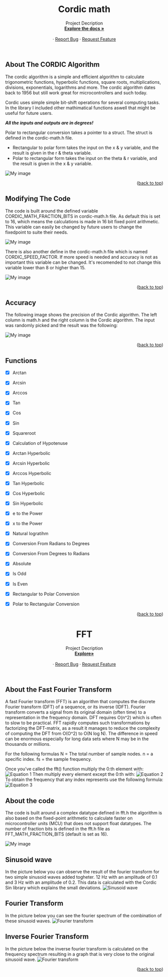 <h1 align="center">Cordic math</h3>

  <p align="center">
    Project Decription
    <br />
    <a href="https://github.com/Flaxyson/Cordic-Math"><strong>Explore the docs »</strong></a>
    <br />
    <br />
    ·
    <a href="https://github.com/Flaxyson/Cordic-Math/issues">Report Bug</a>
    ·
    <a href="https://github.com/Flaxyson/Cordic-Math/issues">Request Feature</a>
  </p>
</div>

<br />

## About The CORDIC Algorithm

The cordic algorithm is a simple and efficient algorithm to calculate trigonometric functions, hyperbolic functions, square roots, multiplications, divisions, exponentials, logarithms and more. The cordic algorithm dates back to 1956 but still work great for microcontrollers and such today.

Cordic uses simple simple bit-shift operations for several computing tasks. In the library I included other mathimatical functions aswell that might be useful for future users.

***All the inputs and outputs are in degrees!***

Polar to rectangular conversion takes a pointer to a struct. The struct is defined in the cordic-math.h file. 
- Rectangular to polar form takes the input on the x & y variable, and the result is given in the r & theta variable.
- Polar to rectangular form takes the input on the theta & r variable, and the result is given in the x & y variable.

![My image](img/Screenshot-3.png)

<p align="right">(<a href="#top">back to top</a>)</p>


## Modifying The Code

The code is built around the defined variable CORDIC_MATH_FRACTION_BITS in cordic-math.h file. As default this is set to 16, which means the calculations is made in 16 bit fixed point arithmetic. This variable can easily be changed by future users to change the fixedpoint to suite their needs.

![My image](img/Screenshot-1.png)

There is also another define in the cordic-math.h file which is named CORDIC_SPEED_FACTOR. If more speed is needed and accuracy is not as important this variable can be changed. It's recomended to not change this variable lower than 8 or higher than 15.

![My image](img/Screenshot-4.png)
<p align="right">(<a href="#top">back to top</a>)</p>

## Accuracy
The following image shows the precision of the Cordic algorithm. The left column is math.h and the right column is the Cordic algorithm. The input was randomly picked and the result was the following:

![My image](img/Screenshot-2.png)

<p align="right">(<a href="#top">back to top</a>)</p>

## Functions

- [x] Arctan
- [x] Arcsin
- [x] Arccos
- [x] Tan
- [x] Cos
- [x] Sin
- [x] Squareroot
- [x] Calculation of Hypotenuse
- [x] Arctan Hyperbolic
- [x] Arcsin Hyperbolic
- [x] Arccos Hyperbolic
- [x] Tan Hyperbolic
- [x] Cos Hyperbolic
- [x] Sin Hyperbolic
- [x] e to the Power
- [x] x to the Power
- [x] Natural logratihm
- [x] Conversion From Radians to Degrees
- [x] Conversion From Degrees to Radians
- [x] Absolute
- [x] Is Odd
- [x] Is Even
- [x] Rectangular to Polar Conversion
- [x] Polar to Rectangular Conversion


<p align="right">(<a href="#top">back to top</a>)</p>


<h1 align="center">FFT</h3>

 <p align="center">
    Project Decription
    <br />
    <a href="https://github.com/Max-Gulda/Cordic-Math/tree/main/lib/FFT"><strong>Explore»</strong></a>
    <br />
    <br />
    ·
    <a href="https://github.com/Flaxyson/Cordic-Math/issues">Report Bug</a>
    ·
    <a href="https://github.com/Flaxyson/Cordic-Math/issues">Request Feature</a>
  </p>
</div>

<br />

## About the Fast Fourier Transform

A fast Fourier transform (FFT) is an algorithm that computes the discrete Fourier transform (DFT) of a sequence, or its inverse (IDFT). Fourier transform converts a signal from its original domain (often time) to a representation in the frequency domain. DFT requires O(n^2) which is often to slow to be practical. FFT rapidly computes such transformations by factorizing the DFT-matrix, as a result it manages to reduce the complexity of computing the DFT from O(O^2) to O(N log N). The difference in speed can be enormous especially for long data sets where N may be in the thousands or millions.

For the following formulas
N = The total number of sample nodes.
n = a specific index.
fs = the sample frequency.

Once you’ve called the fft() function multiply the 0:th element with:
![Equation 1](img/Formula1.png)
Then multiply every element except the 0:th with:
![Equation 2](img/Formula2.png)
To obtain the frequency that any index represents use the following formula: 
![Equation 3](img/Formula3.png)

## About the code

The code is built around a complex datatype defined in fft.h the algorithm is also based on the fixed-point arithmetic to calculate faster on microcontroller units (MCU) that does not support float datatypes. The number of fraction bits is defined in the fft.h file as FFT_MATH_FRACTION_BITS (default is set as 16).

![My image](img/Screenshot-5.png)

## Sinusoid wave
In the picture below you can observe the result of the fourier transform for two simple sinusoid waves added togheter. 12 Hz with an amplitude of 0.1 and 3 Hz with an amplitude of 0.2. This data is calculated with the Cordic Sin library which explains the small deviations. 
![Sinusoid wave](img/Screenshot-6.png)
## Fourier Transform
In the picture below you can see the fourier spectrum of the combination of these sinusoid waves.
![Fourier transform](img/Screenshot-7.png)
## Inverse Fourier Transform
In the picture below the inverse fourier transform is calculated on the frequency spectrum resulting in a graph that is very close to the original sinusoid wave.
![Fourier transform](img/Screenshot-8.png)

<p align="right">(<a href="#top">back to top</a>)</p>